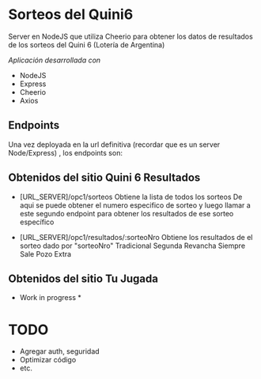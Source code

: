 # Sorteos del Quini6
Server en NodeJS que utiliza Cheerio para obtener los datos de resultados de los sorteos del Quini 6 (Lotería de Argentina)

_Aplicación desarrollada con_
- NodeJS
- Express
- Cheerio
- Axios

## Endpoints

Una vez deployada en la url definitiva (recordar que es un server Node/Express) , los endpoints son:

## Obtenidos del sitio Quini 6 Resultados ##

- [URL_SERVER]/opc1/sorteos
Obtiene la lista de todos los sorteos
De aqui se puede obtener el numero especifico de sorteo y luego llamar a este segundo endpoint para obtener los resultados de ese sorteo específico

- [URL_SERVER]/opc1/resultados/:sorteoNro
Obtiene los resultados de el sorteo dado por "sorteoNro"
Tradicional
Segunda
Revancha
Siempre Sale
Pozo Extra

## Obtenidos del sitio Tu Jugada ##

* Work in progress *

# TODO

- Agregar auth, seguridad
- Optimizar código
- etc.
